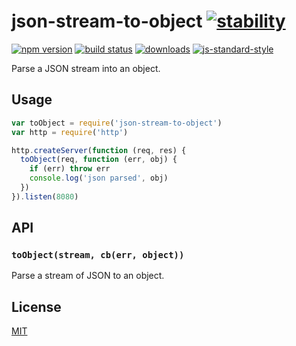 # json-stream-to-object [![stability][0]][1]
[![npm version][2]][3] [![build status][4]][5]
[![downloads][8]][9] [![js-standard-style][10]][11]

Parse a JSON stream into an object.

## Usage
```js
var toObject = require('json-stream-to-object')
var http = require('http')

http.createServer(function (req, res) {
  toObject(req, function (err, obj) {
    if (err) throw err
    console.log('json parsed', obj)
  })
}).listen(8080)
```

## API
### `toObject(stream, cb(err, object))`
Parse a stream of JSON to an object.

## License
[MIT](https://tldrlegal.com/license/mit-license)

[0]: https://img.shields.io/badge/stability-experimental-orange.svg?style=flat-square
[1]: https://nodejs.org/api/documentation.html#documentation_stability_index
[2]: https://img.shields.io/npm/v/json-stream-to-object.svg?style=flat-square
[3]: https://npmjs.org/package/json-stream-to-object
[4]: https://img.shields.io/travis/yoshuawuyts/json-stream-to-object/master.svg?style=flat-square
[5]: https://travis-ci.org/yoshuawuyts/json-stream-to-object
[6]: https://img.shields.io/codecov/c/github/yoshuawuyts/json-stream-to-object/master.svg?style=flat-square
[7]: https://codecov.io/github/yoshuawuyts/json-stream-to-object
[8]: http://img.shields.io/npm/dm/json-stream-to-object.svg?style=flat-square
[9]: https://npmjs.org/package/json-stream-to-object
[10]: https://img.shields.io/badge/code%20style-standard-brightgreen.svg?style=flat-square
[11]: https://github.com/feross/standard
